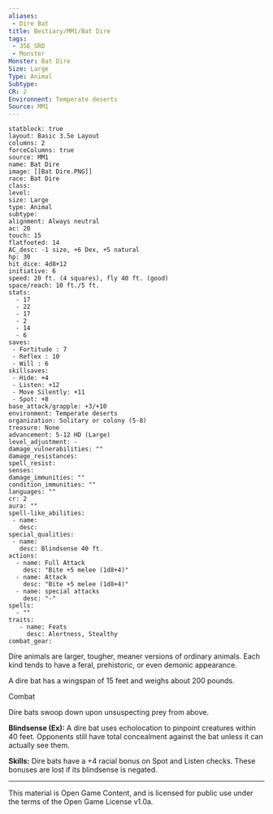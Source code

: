 ```yaml
---
aliases:
 - Dire Bat
title: Bestiary/MM1/Bat Dire
tags: 
 - 35E_SRD
 - Monster
Monster: Bat Dire
Size: Large
Type: Animal
Subtype: 
CR: 2
Environnent: Temperate deserts
Source: MM1
---
```


```statblock
statblock: true
layout: Basic 3.5e Layout
columns: 2
forceColumns: true
source: MM1 
name: Bat Dire
image: [[Bat Dire.PNG]]
race: Bat Dire
class: 
level: 
size: Large
type: Animal
subtype: 
alignment: Always neutral
ac: 20
touch: 15
flatfooted: 14
AC_desc: -1 size, +6 Dex, +5 natural
hp: 30
hit_dice: 4d8+12
initiative: 6
speed: 20 ft. (4 squares), fly 40 ft. (good)
space/reach: 10 ft./5 ft.
stats:
  - 17
  - 22
  - 17
  - 2
  - 14
  - 6
saves:
 - Fortitude : 7
 - Reflex : 10
 - Will : 6
skillsaves:
 - Hide: +4
 - Listen: +12
 - Move Silently: +11
 - Spot: +8
base_attack/grapple: +3/+10
environment: Temperate deserts
organization: Solitary or colony (5-8)
treasure: None
advancement: 5-12 HD (Large)
level_adjustment: -
damage_vulnerabilities: ""
damage_resistances: 
spell_resist: 
senses: 
damage_immunities: ""
condition_immunities: ""
languages: ""
cr: 2
aura: ""
spell-like_abilities:
 - name: 
   desc: 
special_qualities:
 - name:
   desc: Blindsense 40 ft.
actions:
  - name: Full Attack
    desc: "Bite +5 melee (1d8+4)"
  - name: Attack
    desc: "Bite +5 melee (1d8+4)"
  - name: special attacks
    desc: "-"
spells:
  - ""
traits:
   - name: Feats
     desc: Alertness, Stealthy
combat_gear:  
```


Dire animals are larger, tougher, meaner versions of ordinary animals. Each kind tends to have a feral, prehistoric, or even demonic appearance.

A dire bat has a wingspan of 15 feet and weighs about 200 pounds.

Combat

Dire bats swoop down upon unsuspecting prey from above.


**Blindsense (Ex):** A dire bat uses echolocation to pinpoint creatures within 40 feet. Opponents still have total concealment against the bat unless it can actually see them.


**Skills:** Dire bats have a +4 racial bonus on Spot and Listen checks. These bonuses are lost if its blindsense is negated.

---

This material is Open Game Content, and is licensed for public use under the terms of the Open Game License v1.0a.
